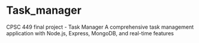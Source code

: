 # Task_manager
CPSC 449 final project - Task Manager A comprehensive task management application with Node.js, Express, MongoDB, and real-time features

